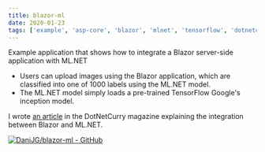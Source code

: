 ```yaml
---
title: blazor-ml
date: 2020-01-23
tags: ['example', 'asp-core', 'blazor', 'mlnet', 'tensorflow', 'dotnetcurry']
---
```


Example application that shows how to integrate a Blazor server-side application with ML.NET
- Users can upload images using the Blazor application, which are classified into one of 1000 labels using the ML.NET model.
- The ML.NET model simply loads a pre-trained TensorFlow Google's inception model.

I wrote [an article](https://www.dotnetcurry.com/author/daniel-jimenez-garcia) in the DotNetCurry magazine explaining the integration between Blazor and ML.NET.

[![DaniJG/blazor-ml - GitHub](https://gh-card.dev/repos/danijg/blazor-ml.svg?fullname=)](https://github.com/danijg/blazor-ml)
